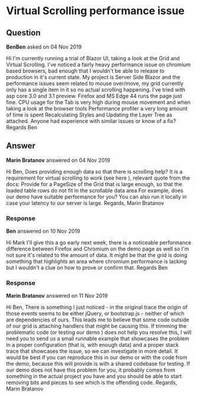 # Virtual Scrolling performance issue

## Question

**BenBen** asked on 04 Nov 2019

Hi I'm currently running a trial of Blazor UI, taking a look at the Grid and Virtual Scrolling. I've noticed a fairly heavy performance issue on chromium based browsers, bad enough that I wouldn't be able to release to production in it's current state. My project is Server Side Blazor and the performance issues seem related to mouse over/move, my grid currently only has a single item in it so no actual scrolling happening. I've tried with asp core 3.0 and 3.1 preview. Firefox and MS Edge 44 runs the page just fine. CPU usage for the Tab is very high during mouse movement and when taking a look at the browser tools Performance profiler a very long amount of time is spent Recalculating Styles and Updating the Layer Tree as attached. Anyone had experience with similar issues or know of a fix? Regards Ben

## Answer

**Marin Bratanov** answered on 04 Nov 2019

Hi Ben, Does providing enough data so that there is scrolling help? It is a requirement for virtual scrolling to work (see here ), relevant quote from the docs: Provide for a PageSize of the Grid that is large enough, so that the loaded table rows do not fit in the scrollable data area For example, does our demo have suitable performance for you? You can also run it locally in case your latency to our server is large. Regards, Marin Bratanov

### Response

**Ben** answered on 10 Nov 2019

Hi Mark I'll give this a go early next week, there is a noticeable performance difference between Firefox and Chromium on the demo page as well so I'm not sure it's related to the amount of data. It might be that the grid is doing something that highlights an area where chromium performance is lacking but I wouldn't a clue on how to prove or confirm that. Regards Ben

### Response

**Marin Bratanov** answered on 11 Nov 2019

Hi Ben, There is something I just noticed - in the original trace the origin of those events seems to be either jQuery, or bootstrap.js - neither of which are dependencies of ours. This leads me to believe that some code outside of our grid is attaching handlers that might be causing this. If trimming the problematic code (or testing our demo ) does not help you resolve this, I will need you to send us a small runnable example that showcases the problem in a proper configuration (that is, with enough data) and a proper stack trace that showcases the issue, so we can investigate in more detail. It would be best if you can reproduce this in our demo or with the code from the demo, because this will provide is with a shared codebase for testing. If our demo does not have this problem for you, it probably comes from something in the actual project you have and you should be able to start removing bits and pieces to see which is the offending code. Regards, Marin Bratanov
